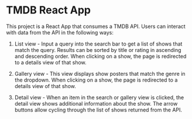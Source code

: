 # TMDB React App

This project is a React App that consumes a TMDB API. Users can interact with data from the API in the following ways:

1. List view - Input a query into the search bar to get a list of shows that match the query. Results can be sorted by title or rating in ascending and descending order. When clicking on a show, the page is redirected to a details view of that show.

2. Gallery view - This view displays show posters that match the genre in the dropdown. When clicking on a show, the page is redirected to a details view of that show.

3. Detail view - When an item in the search or gallery view is clicked, the detail view shows additional information about the show. The arrow buttons allow cycling through the list of shows returned from the API. 